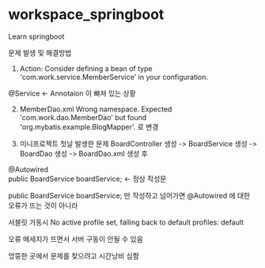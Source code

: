 # workspace_springboot
 Learn springboot

문제 발생 및 해결방법
1. Action: Consider defining a bean of type 'com.work.service.MemberService' in your configuration.

@Service  <- Annotaion 이 빠져 있는 상황

2. MemberDao.xml Wrong namespace. Expected 'com.work.dao.MemberDao' but found 'org.mybatis.example.BlogMapper'.
<mapper namespace="com.work.dao.MemberDao"> 로 변경

3. 미니프로젝트 첫날 발생한 문제
 BoardController 생성 -> BoardService 생성 -> BoardDao 생성 -> BoardDao.xml 생성 후 
 
@Autowired   
public BoardService boardService; <- 정상 작성문
 
public BoardService boardService; 만 작성하고 넘어가면  @Autowired 에 대한 오류가 뜨는 것이 아니라 
			
서블릿 가동시  No active profile set, falling back to default profiles: default
				     
오류 메세지가 뜨면서 서버 구동이 안될 수 있음
				     
엉뚱한 곳에서 문제를 찾으려고 시간낭비 심함                                     
                                      
                      
                                      
                              
                                      
                                     


